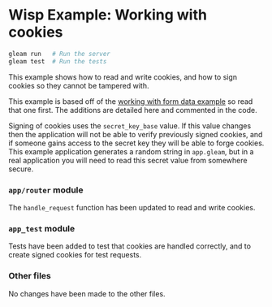 # Wisp Example: Working with cookies

```sh
gleam run   # Run the server
gleam test  # Run the tests
```

This example shows how to read and write cookies, and how to sign cookies so
they cannot be tampered with.

This example is based off of the [working with form data example][form-data] so read that one
first. The additions are detailed here and commented in the code.

Signing of cookies uses the `secret_key_base` value. If this value changes then
the application will not be able to verify previously signed cookies, and if
someone gains access to the secret key they will be able to forge cookies. This
example application generates a random string in `app.gleam`, but in a real
application you will need to read this secret value from somewhere secure.

[form-data]: https://github.com/lpil/wisp/tree/main/examples/02-working-with-form-data

### `app/router` module

The `handle_request` function has been updated to read and write cookies.

### `app_test` module

Tests have been added to test that cookies are handled correctly, and to create signed cookies for test requests.

### Other files

No changes have been made to the other files.
